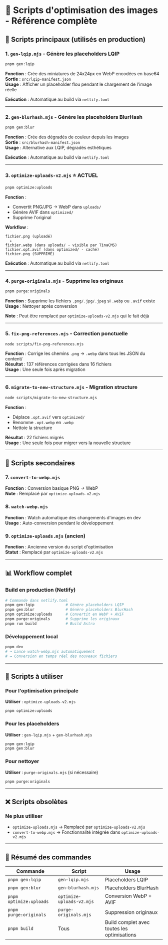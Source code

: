 # 📜 Scripts d'optimisation des images - Référence complète

## 🎯 Scripts principaux (utilisés en production)

### 1. **`gen-lqip.mjs`** - Génère les placeholders LQIP
```bash
pnpm gen:lqip
```
**Fonction** : Crée des miniatures de 24x24px en WebP encodées en base64  
**Sortie** : `src/lqip-manifest.json`  
**Usage** : Afficher un placeholder flou pendant le chargement de l'image réelle

**Exécution** : Automatique au build via `netlify.toml`

---

### 2. **`gen-blurhash.mjs`** - Génère les placeholders BlurHash
```bash
pnpm gen:blur
```
**Fonction** : Crée des dégradés de couleur depuis les images  
**Sortie** : `src/blurhash-manifest.json`  
**Usage** : Alternative aux LQIP, dégradés esthétiques

**Exécution** : Automatique au build via `netlify.toml`

---

### 3. **`optimize-uploads-v2.mjs`** ⭐ ACTUEL
```bash
pnpm optimize:uploads
```
**Fonction** : 
- Convertit PNG/JPG → WebP dans `uploads/`
- Génère AVIF dans `optimized/`
- Supprime l'original

**Workflow** :
```
fichier.png (uploadé)
  ↓
fichier.webp (dans uploads/ - visible par TinaCMS)
fichier.opt.avif (dans optimized/ - caché)
fichier.png (SUPPRIMÉ)
```

**Exécution** : Automatique au build via `netlify.toml`

---

### 4. **`purge-originals.mjs`** - Supprime les originaux
```bash
pnpm purge:originals
```
**Fonction** : Supprime les fichiers `.png/.jpg/.jpeg` si `.webp` ou `.avif` existe  
**Usage** : Nettoyer après conversion

**Note** : Peut être remplacé par `optimize-uploads-v2.mjs` qui le fait déjà

---

### 5. **`fix-png-references.mjs`** - Correction ponctuelle
```bash
node scripts/fix-png-references.mjs
```
**Fonction** : Corrige les chemins `.png` → `.webp` dans tous les JSON du content/  
**Résultat** : 137 références corrigées dans 16 fichiers  
**Usage** : Une seule fois après migration

---

### 6. **`migrate-to-new-structure.mjs`** - Migration structure
```bash
node scripts/migrate-to-new-structure.mjs
```
**Fonction** : 
- Déplace `.opt.avif` vers `optimized/`
- Renomme `.opt.webp` en `.webp`
- Nettoie la structure

**Résultat** : 22 fichiers migrés  
**Usage** : Une seule fois pour migrer vers la nouvelle structure

---

## 🔧 Scripts secondaires

### 7. **`convert-to-webp.mjs`**
**Fonction** : Conversion basique PNG → WebP  
**Note** : Remplacé par `optimize-uploads-v2.mjs`

### 8. **`watch-webp.mjs`**
**Fonction** : Watch automatique des changements d'images en dev  
**Usage** : Auto-conversion pendant le développement

### 9. **`optimize-uploads.mjs`** (ancien)
**Fonction** : Ancienne version du script d'optimisation  
**Statut** : Remplacé par `optimize-uploads-v2.mjs`

---

## 📊 Workflow complet

### Build en production (Netlify)
```bash
# Commande dans netlify.toml
pnpm gen:lqip              # Génère placeholders LQIP
pnpm gen:blur              # Génère placeholders BlurHash
pnpm optimize:uploads      # Convertit en WebP + AVIF
pnpm purge:originals       # Supprime les originaux
pnpm run build             # Build Astro
```

### Développement local
```bash
pnpm dev
# → Lance watch-webp.mjs automatiquement
# → Conversion en temps réel des nouveaux fichiers
```

---

## 🎯 Scripts à utiliser

### Pour l'optimisation principale
**Utiliser** : `optimize-uploads-v2.mjs`
```bash
pnpm optimize:uploads
```

### Pour les placeholders
**Utiliser** : `gen-lqip.mjs` + `gen-blurhash.mjs`
```bash
pnpm gen:lqip
pnpm gen:blur
```

### Pour nettoyer
**Utiliser** : `purge-originals.mjs` (si nécessaire)
```bash
pnpm purge:originals
```

---

## ❌ Scripts obsolètes

### Ne plus utiliser
- `optimize-uploads.mjs` → Remplacé par `optimize-uploads-v2.mjs`
- `convert-to-webp.mjs` → Fonctionnalité intégrée dans `optimize-uploads-v2.mjs`

---

## 📝 Résumé des commandes

| Commande | Script | Usage |
|----------|--------|-------|
| `pnpm gen:lqip` | `gen-lqip.mjs` | Placeholders LQIP |
| `pnpm gen:blur` | `gen-blurhash.mjs` | Placeholders BlurHash |
| `pnpm optimize:uploads` | `optimize-uploads-v2.mjs` | Conversion WebP + AVIF |
| `pnpm purge:originals` | `purge-originals.mjs` | Suppression originaux |
| `pnpm build` | Tous | Build complet avec toutes les optimisations |

